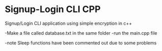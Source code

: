 # Signup-Login CLI CPP
 Signup/Login CLI application using simple encryption in c++

 -Make a file called database.txt in the same folder
 -run the main.cpp file

 -note Sleep functions have been commented out due to some problems
